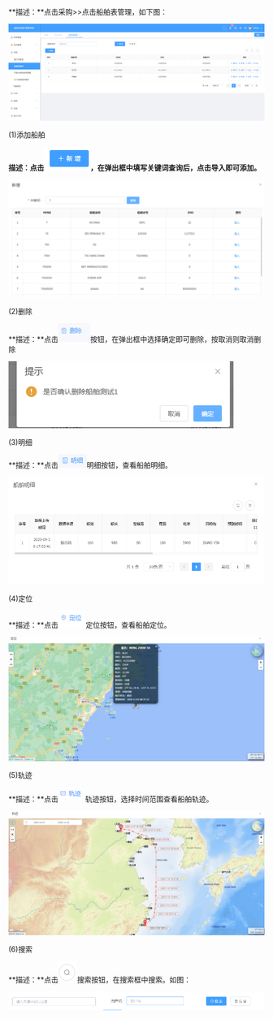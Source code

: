 **描述：**点击采购\>\>点击船舶表管理，如下图：

![](/media/bbafcb5adc2c7a2242d8e02e787e0bbb.png)

(1)添加船舶

**描述：点击**![](/media/2b036d3d5a5fead810d63f7fbc3bbe4a.png)**，在弹出框中填写关键词查询后，点击导入即可添加。**

![](/media/2701b1738c6d00e05877d53f9a03ac54.png)

(2)删除

**描述：**点击![](/media/1b445a0a2962b2913c7972b6e89b944a.png)按钮，在弹出框中选择确定即可删除，按取消则取消删除

![](/media/35407c8ce31ccc6a50fd778ddacf25c6.png)

(3)明细

**描述：**点击![](/media/59e8f631e036911271094028fadbb2e1.png)明细按钮，查看船舶明细。

![](/media/6e330ce6236f194cc2f384d3d55414a5.png)

(4)定位

**描述：**点击![](/media/797f586135439dda307d28399d492927.png)定位按钮，查看船舶定位。

![](/media/39c850bbf06e318d732609f9016c7fcf.png)

(5)轨迹

**描述：**点击![](/media/f71e2d877012155030d37b972becd4a6.png)轨迹按钮，选择时间范围查看船舶轨迹。

![](/media/f4d034a6198ab09b9d67d7c6003179ca.png)

(6)搜索

**描述：**点击![](/media/0640ee7b1c2945d32bde1f4190a580de.png)搜索按钮，在搜索框中搜索。如图：

![](/media/e162859cadd541c3135cfdfdb3e65975.png)